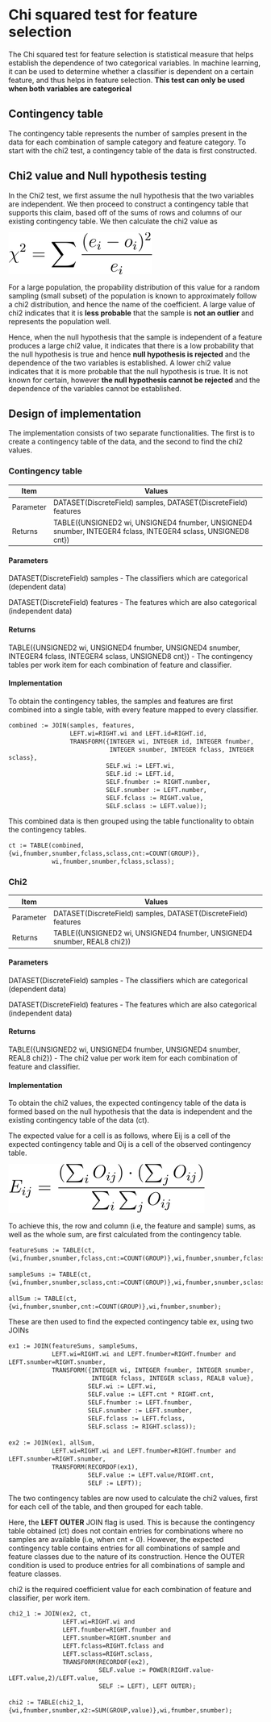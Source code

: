 # Chi squared test for feature selection
The Chi squared test for feature selection is statistical measure that helps establish the dependence of two categorical variables. In machine learning, it can be used to determine whether a classifier is dependent on a certain feature, and thus helps in feature selection.
**This test can only be used when both variables are categorical**
## Contingency table
The contingency table represents the number of samples present in the data for each combination of sample category and feature category. To start with the chi2 test, a contingency table of the data is first constructed.
## Chi2 value and Null hypothesis testing
In the Chi2 test, we first assume the null hypothesis that the two variables are independent. We then proceed to construct a contingency table that supports this claim, based off of the sums of rows and columns of our existing contingency table. We then calculate the chi2 value as

![chi2](https://github.com/suryanarayanan21/HPCC-Evaluation-metrics-for-ML-algorithms/blob/master/Planning/img/Chi2.svg)

For a large population, the propability distribution of this value for a random sampling (small subset) of the population is known to approximately follow a chi2 distribution, and hence the name of the coefficient. A large value of chi2 indicates that it is **less probable** that the sample is **not an outlier** and represents the population well.

Hence, when the null hypothesis that the sample is independent of a feature produces a large chi2 value, it indicates that there is a low probability that the null hypothesis is true and hence **null hypothesis is rejected** and the dependence of the two variables is established. A lower chi2 value indicates that it is more probable that the null hypothesis is true. It is not known for certain, however **the null hypothesis cannot be rejected** and the dependence of the variables cannot be established.
## Design of implementation
The implementation consists of two separate functionalities. The first is to create a contingency table of the data, and the second to find the chi2 values.
### Contingency table
| Item | Values |
| --- | --- |
| Parameter | DATASET(DiscreteField) samples, DATASET(DiscreteField) features |
| Returns | TABLE({UNSIGNED2 wi, UNSIGNED4 fnumber, UNSIGNED4 snumber, INTEGER4 fclass, INTEGER4 sclass, UNSIGNED8 cnt}) |
#### Parameters
DATASET(DiscreteField) samples - The classifiers which are categorical (dependent data)

DATASET(DiscreteField) features - The features which are also categorical (independent data)
#### Returns
TABLE({UNSIGNED2 wi, UNSIGNED4 fnumber, UNSIGNED4 snumber, INTEGER4 fclass, INTEGER4 sclass, UNSIGNED8 cnt}) - The contingency tables per work item for each combination of feature and classifier.
#### Implementation
To obtain the contingency tables, the samples and features are first combined into a single table, with every feature mapped to every classifier.

~~~
combined := JOIN(samples, features,
                 LEFT.wi=RIGHT.wi and LEFT.id=RIGHT.id,
                 TRANSFORM({INTEGER wi, INTEGER id, INTEGER fnumber,
                            INTEGER snumber, INTEGER fclass, INTEGER sclass},
                           SELF.wi := LEFT.wi,
                           SELF.id := LEFT.id,
                           SELF.fnumber := RIGHT.number,
                           SELF.snumber := LEFT.number,
                           SELF.fclass := RIGHT.value,
                           SELF.sclass := LEFT.value));
~~~

This combined data is then grouped using the table functionality to obtain the contingency tables.

~~~
ct := TABLE(combined, {wi,fnumber,snumber,fclass,sclass,cnt:=COUNT(GROUP)},
            wi,fnumber,snumber,fclass,sclass);
~~~
### Chi2
| Item | Values |
| --- | --- |
| Parameter | DATASET(DiscreteField) samples, DATASET(DiscreteField) features |
| Returns | TABLE({UNSIGNED2 wi, UNSIGNED4 fnumber, UNSIGNED4 snumber, REAL8 chi2}) |
#### Parameters
DATASET(DiscreteField) samples - The classifiers which are categorical (dependent data)

DATASET(DiscreteField) features - The features which are also categorical (independent data)
#### Returns
TABLE({UNSIGNED2 wi, UNSIGNED4 fnumber, UNSIGNED4 snumber, REAL8 chi2}) - The chi2 value per work item for each combination of feature and classifier.
#### Implementation
To obtain the chi2 values, the expected contingency table of the data is formed based on the null hypothesis that the data is independent and the existing contingency table of the data (ct).

The expected value for a cell is as follows, where Eij is a cell of the expected contingency table and Oij is a cell of the observed contingency table.

![expected](https://github.com/suryanarayanan21/HPCC-Evaluation-metrics-for-ML-algorithms/blob/master/Planning/img/chi2exp.svg)

To achieve this, the row and column (i.e, the feature and sample) sums, as well as the whole sum, are first calculated from the contingency table.

~~~
featureSums := TABLE(ct, {wi,fnumber,snumber,fclass,cnt:=COUNT(GROUP)},wi,fnumber,snumber,fclass);

sampleSums := TABLE(ct, {wi,fnumber,snumber,sclass,cnt:=COUNT(GROUP)},wi,fnumber,snumber,sclass);

allSum := TABLE(ct, {wi,fnumber,snumber,cnt:=COUNT(GROUP)},wi,fnumber,snumber);
~~~

These are then used to find the expected contingency table ex, using two JOINs

~~~
ex1 := JOIN(featureSums, sampleSums,
            LEFT.wi=RIGHT.wi and LEFT.fnumber=RIGHT.fnumber and LEFT.snumber=RIGHT.snumber,
            TRANSFORM({INTEGER wi, INTEGER fnumber, INTEGER snumber, 
                       INTEGER fclass, INTEGER sclass, REAL8 value},
                      SELF.wi := LEFT.wi,
                      SELF.value := LEFT.cnt * RIGHT.cnt,
                      SELF.fnumber := LEFT.fnumber,
                      SELF.snumber := LEFT.snumber,
                      SELF.fclass := LEFT.fclass,
                      SELF.sclass := RIGHT.sclass));

ex2 := JOIN(ex1, allSum,
            LEFT.wi=RIGHT.wi and LEFT.fnumber=RIGHT.fnumber and LEFT.snumber=RIGHT.snumber,
            TRANSFORM(RECORDOF(ex1),
                      SELF.value := LEFT.value/RIGHT.cnt,
                      SELF := LEFT));
~~~

The two contingency tables are now used to calculate the chi2 values, first for each cell of the table, and then grouped for each table.

Here, the **LEFT OUTER** JOIN flag is used. This is because the contingency table obtained (ct) does not contain entries for combinations where no samples are available (i.e, when cnt = 0). However, the expected contingency table contains entries for all combinations of sample and feature classes due to the nature of its construction. Hence the OUTER condition is used to produce entries for all combinations of sample and feature classes.

chi2 is the required coefficient value for each combination of feature and classifier, per work item.
~~~
chi2_1 := JOIN(ex2, ct,
               LEFT.wi=RIGHT.wi and
               LEFT.fnumber=RIGHT.fnumber and
               LEFT.snumber=RIGHT.snumber and
               LEFT.fclass=RIGHT.fclass and
               LEFT.sclass=RIGHT.sclass,
               TRANSFORM(RECORDOF(ex2),
                         SELF.value := POWER(RIGHT.value-LEFT.value,2)/LEFT.value,
                         SELF := LEFT), LEFT OUTER);

chi2 := TABLE(chi2_1, {wi,fnumber,snumber,x2:=SUM(GROUP,value)},wi,fnumber,snumber);
~~~
